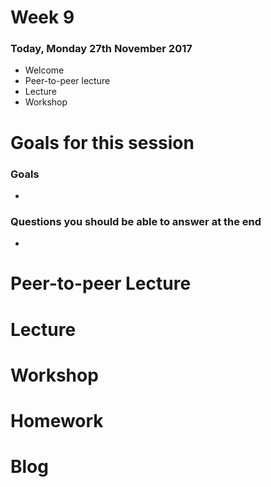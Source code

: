 # Week 9

### Today, Monday 27th November 2017

* Welcome
* Peer-to-peer lecture
* Lecture
* Workshop


# Goals for this session

### Goals

*

### Questions you should be able to answer at the end

*

# Peer-to-peer Lecture


# Lecture

# Workshop


# Homework


# Blog
